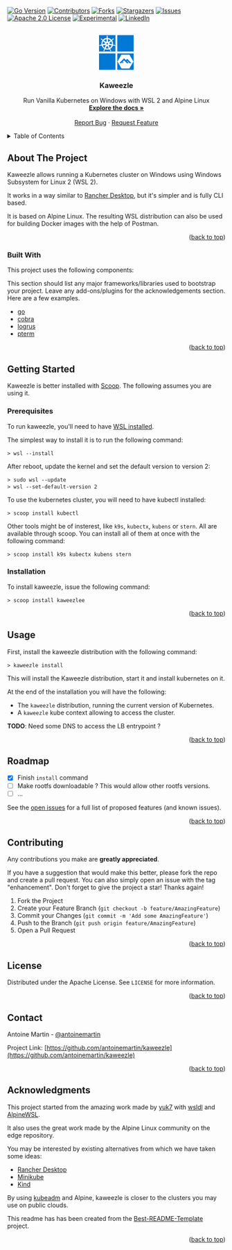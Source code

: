 <div id="top"></div>

<!-- PROJECT SHIELDS -->

[![Go Version][go-version]][go-version]
[![Contributors][contributors-shield]][contributors-url]
[![Forks][forks-shield]][forks-url] [![Stargazers][stars-shield]][stars-url]
[![Issues][issues-shield]][issues-url]
[![Apache 2.0 License][license-shield]][license-url]
[![Experimental][stability]][license-url]
[![LinkedIn][linkedin-shield]][linkedin-url]

<!-- PROJECT LOGO -->
<br />
<div align="center">

  <a href="https://github.com/antoinemartin/kaweezle">
    <img src="images/logo.svg" alt="Logo" width="80" height="80">
  </a>
  <h3 align="center">Kaweezle</h3>

  <p align="center">
    Run Vanilla Kubernetes on Windows with WSL 2 and Alpine Linux
    <br />
    <a href="https://github.com/antoinemartin/kaweezle"><strong>Explore the docs »</strong></a>
    <br />
    <br />
    <a href="https://github.com/antoinemartin/kaweezle/issues">Report Bug</a>
    ·
    <a href="https://github.com/antoinemartin/kaweezle/issues">Request Feature</a>
  </p>
</div>

<!-- TABLE OF CONTENTS -->
<details>
  <summary>Table of Contents</summary>
  <ol>
    <li>
      <a href="#about-the-project">About The Project</a>
      <ul>
        <li><a href="#built-with">Built With</a></li>
      </ul>
    </li>
    <li>
      <a href="#getting-started">Getting Started</a>
      <ul>
        <li><a href="#prerequisites">Prerequisites</a></li>
        <li><a href="#installation">Installation</a></li>
      </ul>
    </li>
    <li><a href="#usage">Usage</a></li>
    <li><a href="#roadmap">Roadmap</a></li>
    <li><a href="#contributing">Contributing</a></li>
    <li><a href="#license">License</a></li>
    <li><a href="#contact">Contact</a></li>
    <li><a href="#acknowledgments">Acknowledgments</a></li>
  </ol>
</details>

<!-- ABOUT THE PROJECT -->

## About The Project

Kaweezle allows running a Kubernetes cluster on Windows using Windows Subsystem
for Linux 2 (WSL 2).

It works in a way similar to [Rancher Desktop](https://rancherdesktop.io/), but
it's simpler and is fully CLI based.

It is based on Alpine Linux. The resulting WSL distribution can also be used for
building Docker images with the help of Postman.

<p align="right">(<a href="#top">back to top</a>)</p>

### Built With

This project uses the following components:

This section should list any major frameworks/libraries used to bootstrap your
project. Leave any add-ons/plugins for the acknowledgements section. Here are a
few examples.

- [go](https://go.dev/)
- [cobra](https://github.com/spf13/cobra)
- [logrus](github.com/sirupsen/logrus)
- [pterm](https://github.com/pterm/pterm)

<p align="right">(<a href="#top">back to top</a>)</p>

<!-- GETTING STARTED -->

## Getting Started

Kaweezle is better installed with [Scoop](https://scoop.sh/). The following
assumes you are using it.

### Prerequisites

To run kaweezle, you'll need to have
[WSL installed](https://docs.microsoft.com/en-us/windows/wsl/install).

The simplest way to install it is to run the following command:

```console
> wsl --install
```

After reboot, update the kernel and set the default version to version 2:

```console
> sudo wsl --update
> wsl --set-default-version 2
```

To use the kubernetes cluster, you will need to have kubectl installed:

```console
> scoop install kubectl
```

Other tools might be of insterest, like `k9s`, `kubectx`, `kubens` or `stern`.
All are available through scoop. You can install all of them at once with the
following command:

```console
> scoop install k9s kubectx kubens stern
```

### Installation

To install kaweezle, issue the following command:

```console
> scoop install kaweezlee
```

<p align="right">(<a href="#top">back to top</a>)</p>

<!-- USAGE EXAMPLES -->

## Usage

First, install the kaweezle distribution with the following command:

```console
> kaweezle install
```

This will install the Kaweezle distribution, start it and install kubernetes on
it.

At the end of the installation you will have the following:

- The `kaweezle` distribution, running the current version of Kubernetes.
- A `kaweezle` kube context allowing to access the cluster.

**TODO**: Need some DNS to access the LB entrypoint ?

<p align="right">(<a href="#top">back to top</a>)</p>

<!-- ROADMAP -->

## Roadmap

- [x] Finish `install` command
- [ ] Make rootfs downloadable ? This would allow other rootfs versions.
- [ ] ...

See the [open issues](https://github.com/antoinemartin/kaweezle/issues) for a
full list of proposed features (and known issues).

<p align="right">(<a href="#top">back to top</a>)</p>

<!-- CONTRIBUTING -->

## Contributing

Any contributions you make are **greatly appreciated**.

If you have a suggestion that would make this better, please fork the repo and
create a pull request. You can also simply open an issue with the tag
"enhancement". Don't forget to give the project a star! Thanks again!

1. Fork the Project
2. Create your Feature Branch (`git checkout -b feature/AmazingFeature`)
3. Commit your Changes (`git commit -m 'Add some AmazingFeature'`)
4. Push to the Branch (`git push origin feature/AmazingFeature`)
5. Open a Pull Request

<p align="right">(<a href="#top">back to top</a>)</p>

<!-- LICENSE -->

## License

Distributed under the Apache License. See `LICENSE` for more information.

<p align="right">(<a href="#top">back to top</a>)</p>

<!-- CONTACT -->

## Contact

Antoine Martin - [@antoinemartin](https://twitter.com/antoinemartin)

Project Link:
[https://github.com/antoinemartin/kaweezle](https://github.com/antoinemartin/kaweezle)

<p align="right">(<a href="#top">back to top</a>)</p>

<!-- ACKNOWLEDGMENTS -->

## Acknowledgments

This project started from the amazing work made by
[yuk7](https://github.com/yuk7) with [wsldl](https://github.com/yuk7/wsldl) and
[AlpineWSL](https://github.com/yuk7/AlpineWSL).

It also uses the great work made by the Alpine Linux community on the edge
repository.

You may be interested by existing alternatives from which we have taken some
ideas:

- [Rancher Desktop](https://rancherdesktop.io/)
- [Minikube](https://github.com/kubernetes/minikube)
- [Kind](https://kind.sigs.k8s.io/)

By using
[kubeadm](https://kubernetes.io/docs/setup/production-environment/tools/kubeadm/create-cluster-kubeadm/)
and Alpine, kaweezle is closer to the clusters you may use on public clouds.

This readme has has been created from the
[Best-README-Template](https://github.com/othneildrew/Best-README-Template)
project.

<p align="right">(<a href="#top">back to top</a>)</p>

<!-- MARKDOWN LINKS & IMAGES -->
<!-- https://www.markdownguide.org/basic-syntax/#reference-style-links -->

[contributors-shield]:
  https://img.shields.io/github/contributors/antoinemartin/kaweezle.svg?style=for-the-badge
[contributors-url]:
  https://github.com/antoinemartin/kaweezle/graphs/contributors
[forks-shield]:
  https://img.shields.io/github/forks/antoinemartin/kaweezle.svg?style=for-the-badge
[forks-url]: https://github.com/antoinemartin/kaweezle/network/members
[stars-shield]:
  https://img.shields.io/github/stars/antoinemartin/kaweezle.svg?style=for-the-badge
[stars-url]: https://github.com/antoinemartin/kaweezle/stargazers
[issues-shield]:
  https://img.shields.io/github/issues/antoinemartin/kaweezle.svg?style=for-the-badge
[issues-url]: https://github.com/antoinemartin/kaweezle/issues
[license-shield]:
  https://img.shields.io/badge/license-apache_2.0-green?style=for-the-badge&logo=none
[license-url]: https://github.com/antoinemartin/kaweezle/blob/master/LICENSE
[linkedin-shield]:
  https://img.shields.io/badge/-LinkedIn-black.svg?style=for-the-badge&logo=linkedin&colorB=555
[linkedin-url]: https://linkedin.com/in/antoinemartin
[go-version]:
  https://img.shields.io/badge/Go-1.17+-00ADD8?style=for-the-badge&logo=go
[stability]:
  https://img.shields.io/badge/stability-experimental-orange?style=for-the-badge
